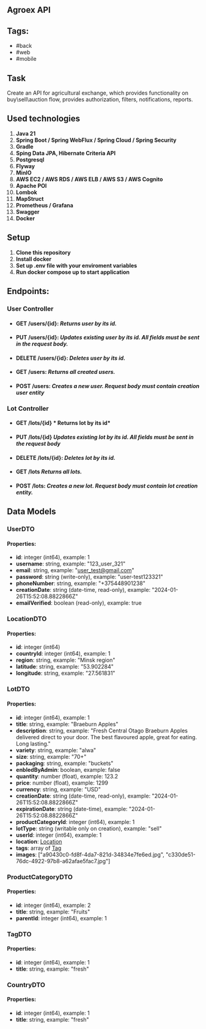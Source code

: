  ## Agroex API

 ## Tags: 
- #back
- #web
- #mobile

## Task
Create an API for agricultural exchange, which provides functionality on buy\sell\auction flow, provides authorization, filters, notifications, reports.

## Used technologies
1.  **Java 21**
2.  **Spring Boot / Spring WebFlux / Spring Cloud / Spring Security**
3.  **Gradle**
4.  **Sping Data JPA, Hibernate Criteria API**
5.  **Postgresql**
6.  **Flyway**
7.  **MinIO**
8.  **AWS EC2 / AWS RDS / AWS ELB / AWS S3 / AWS Cognito**
9.  **Apache POI**
10. **Lombok**
11. **MapStruct**
12. **Prometheus / Grafana**
13. **Swagger**
14. **Docker**

## Setup
1. **Clone this repository**
2. **Install docker**
3. **Set up .env file with your enviroment variables**
4. **Run docker compose up to start application**

## Endpoints:

### User Controller

* #### GET /users/{id}: *Returns user by its id.*

* #### PUT /users/{id}: *Updates existing user by its id. All fields must be sent in the request body.*

* #### DELETE /users/{id}: *Deletes user by its id.*

* #### GET /users: *Returns all created users.*

* #### POST /users: *Creates a new user. Request body must contain creation user entity*

### Lot Controller

* #### GET /lots/{id} * Returns lot by its id*

* #### PUT /lots/{id} *Updates existing lot by its id. All fields must be sent in the request body*

* #### DELETE /lots/{id}: *Deletes lot by its id.*

* #### GET /lots *Returns all lots.*

* #### POST /lots: *Creates a new lot. Request body must contain lot creation entity.*

## Data Models

### UserDTO
#### Properties:
- **id**: integer (int64), example: 1
- **username**: string, example: "123_user_321"
- **email**: string, example: "user_test@gmail.com"
- **password**: string (write-only), example: "user-test123321"
- **phoneNumber**: string, example: "+375448901238"
- **creationDate**: string (date-time, read-only), example: "2024-01-26T15:52:08.8822866Z"
- **emailVerified**: boolean (read-only), example: true

### LocationDTO
#### Properties:
- **id**: integer (int64)
- **countryId**: integer (int64), example: 1
- **region**: string, example: "Minsk region"
- **latitude**: string, example: "53.902284"
- **longitude**: string, example: "27.561831"

### LotDTO
#### Properties:
- **id**: integer (int64), example: 1
- **title**: string, example: "Braeburn Apples"
- **description**: string, example: "Fresh Central Otago Braeburn Apples delivered direct to your door. The best flavoured apple, great for eating. Long lasting."
- **variety**: string, example: "alwa"
- **size**: string, example: "70+"
- **packaging**: string, example: "buckets"
- **enbledByAdmin**: boolean, example: false
- **quantity**: number (float), example: 123.2
- **price**: number (float), example: 1299
- **currency**: string, example: "USD"
- **creationDate**: string (date-time, read-only), example: "2024-01-26T15:52:08.8822866Z"
- **expirationDate**: string (date-time), example: "2024-01-26T15:52:08.8822866Z"
- **productCategoryId**: integer (int64), example: 1
- **lotType**: string (writable only on creation), example: "sell"
- **userId**: integer (int64), example: 1
- **location**: [Location](#locationdto)
- **tags**: array of [Tag](#tagdto)
- **images**: ["a90430c0-fd8f-4da7-821d-34834e7fe6ed.jpg", "c330de51-76dc-4922-97b8-a62afae5fac7.jpg"]

### ProductCategoryDTO
#### Properties:
- **id**: integer (int64), example: 2
- **title**: string, example: "Fruits"
- **parentId**: integer (int64), example: 1

### TagDTO
#### Properties:
- **id**: integer (int64), example: 1
- **title**: string, example: "fresh"

### CountryDTO
#### Properties:
- **id**: integer (int64), example: 1
- **title**: string, example: "fresh"


